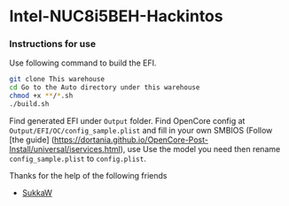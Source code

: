 # Intel-NUC8i5BEH-Hackintos

### Instructions for use
Use following command to build the EFI.


```bash
git clone This warehouse
cd Go to the Auto directory under this warehouse
chmod +x **/*.sh
./build.sh
```
Find generated EFI under `Output` folder. Find OpenCore config at `Output/EFI/OC/config_sample.plist` and fill in your own SMBIOS (Follow [the guide]
(https://dortania.github.io/OpenCore-Post-Install/universal/iservices.html), use Use the model you need then rename `config_sample.plist` to `config.plist`.

Thanks for the help of the following friends

- [SukkaW](https://github.com/SukkaW)
